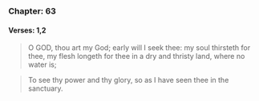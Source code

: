 ### Chapter: 63
#### Verses: 1,2
> O GOD, thou art my God; early will I seek thee: my soul thirsteth for thee, my flesh longeth for thee in a dry and thristy land, where no water is;

> To see thy power and thy glory, so as I have seen thee in the sanctuary.
